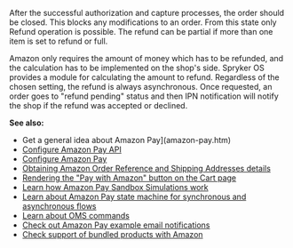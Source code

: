 After the successful authorization and capture processes, the order should be closed. This blocks any modifications to an order. From this state only Refund operation is possible. The refund can be partial if more than one item is set to refund or full.

Amazon only requires the amount of money which has to be refunded, and the calculation has to be implemented on the shop's side. Spryker OS provides a module for calculating the amount to refund. Regardless of the chosen setting, the refund is always asynchronous. Once requested, an order goes to "refund pending" status and then IPN notification will notify the shop if the refund was accepted or declined.

<b>See also:</b>

* Get a general idea about Amazon Pay](amazon-pay.htm)
* [Configure Amazon Pay API](amazon-pay-api.htm)
* [Configure Amazon Pay](amazon-pay-configuration-demoshop.htm)
* [Obtaining Amazon Order Reference and Shipping Addresses details](amazon-pay-order-ref-info.htm)
* [Rendering the "Pay with Amazon" button on the Cart page](amazon-pay-rendering-pay.htm)
* [Learn how Amazon Pay Sandbox Simulations work](amazon-pay-simulations.htm)
* [Learn about Amazon Pay state machine for synchronous and asynchronous flows](amazon-pay-state-machine.htm)
* [Learn about OMS commands](amazon-pay-state-machine.htm#OMS)
* [Check out Amazon Pay example email notifications](amazon-pay-email-notification.htm)
* [Check support of bundled products with Amazon](amazon-pay-support-bundled-products.htm)


